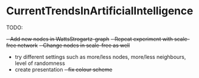 # CurrentTrendsInArtificialIntelligence
TODO:

~~- Add new nodes in WattsStrogartz-graph~~
~~- Repeat experiment with scale-free network~~
~~- Change nodes in scale-free as well~~
  - try different settings such as more/less nodes, more/less neighbours, level of randomness
  - create presentation
~~- fix colour scheme~~
